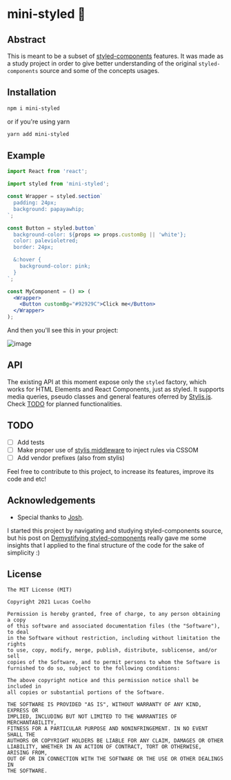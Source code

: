 # mini-styled 💅

## Abstract
This is meant to be a subset of [styled-components](https://github.com/styled-components/styled-components) features. It was made as a study project in order to give better understanding of the original
`styled-components` source and some of the concepts usages.

## Installation

```bash
npm i mini-styled
```
or if you're using yarn
```bash
yarn add mini-styled
```

## Example

```jsx
import React from 'react';

import styled from 'mini-styled';

const Wrapper = styled.section`
  padding: 24px;
  background: papayawhip;
`;

const Button = styled.button`
  background-color: ${props => props.customBg || 'white'};
  color: palevioletred;
  border: 24px;

  &:hover {
    background-color: pink;
  }
`;

const MyComponent = () => (
  <Wrapper>
    <Button customBg="#92929C">Click me</Button>
  </Wrapper>
);
```
And then you'll see this in your project:

![image](https://user-images.githubusercontent.com/28108272/132994589-7b1c3c9d-9396-479e-8efd-79b4fa13cead.png)

## API

The existing API at this moment expose only the `styled` factory, which works for HTML Elements and React Components, just as styled.
It supports media queries, pseudo classes and general features oferred by [Stylis.js](https://stylis.js.org/). Check [TODO](#todo) for planned functionalities.

## TODO

- [ ] Add tests
- [ ] Make proper use of [stylis middleware](https://github.com/thysultan/stylis.js#middleware) to inject rules via CSSOM
- [ ] Add vendor prefixes (also from stylis)

Feel free to contribute to this project, to increase its features, improve its code and etc!

## Acknowledgements
- Special thanks to [Josh](https://twitter.com/JoshWComeau).

I started this project by navigating and studying styled-components source, but his post on [Demystifying styled-components](https://www.joshwcomeau.com/react/demystifying-styled-components/) really gave me some insights that I applied to the final structure of the code for the sake of simplicity :)

## License

```
The MIT License (MIT)

Copyright 2021 Lucas Coelho

Permission is hereby granted, free of charge, to any person obtaining a copy
of this software and associated documentation files (the "Software"), to deal
in the Software without restriction, including without limitation the rights
to use, copy, modify, merge, publish, distribute, sublicense, and/or sell
copies of the Software, and to permit persons to whom the Software is
furnished to do so, subject to the following conditions:

The above copyright notice and this permission notice shall be included in
all copies or substantial portions of the Software.

THE SOFTWARE IS PROVIDED "AS IS", WITHOUT WARRANTY OF ANY KIND, EXPRESS OR
IMPLIED, INCLUDING BUT NOT LIMITED TO THE WARRANTIES OF MERCHANTABILITY,
FITNESS FOR A PARTICULAR PURPOSE AND NONINFRINGEMENT. IN NO EVENT SHALL THE
AUTHORS OR COPYRIGHT HOLDERS BE LIABLE FOR ANY CLAIM, DAMAGES OR OTHER
LIABILITY, WHETHER IN AN ACTION OF CONTRACT, TORT OR OTHERWISE, ARISING FROM,
OUT OF OR IN CONNECTION WITH THE SOFTWARE OR THE USE OR OTHER DEALINGS IN
THE SOFTWARE.
```
